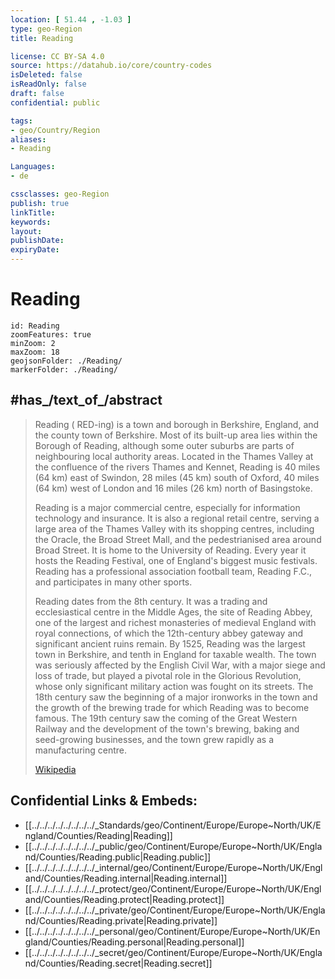 ```yaml
---
location: [ 51.44 , -1.03 ] 
type: geo-Region
title: Reading

license: CC BY-SA 4.0
source: https://datahub.io/core/country-codes
isDeleted: false
isReadOnly: false
draft: false
confidential: public

tags:
- geo/Country/Region
aliases:
- Reading

Languages:
- de

cssclasses: geo-Region
publish: true
linkTitle: 
keywords: 
layout: 
publishDate: 
expiryDate: 
---
```


# Reading

```leaflet
id: Reading
zoomFeatures: true 
minZoom: 2 
maxZoom: 18
geojsonFolder: ./Reading/
markerFolder: ./Reading/
```

## #has_/text_of_/abstract 

> Reading (  RED-ing) is a town and borough in Berkshire, England, and the county town of Berkshire. Most of its built-up area lies within the Borough of Reading, although some outer suburbs are parts of neighbouring local authority areas. Located in the Thames Valley at the confluence of the rivers Thames and Kennet, Reading is 40 miles (64 km) east of Swindon, 28 miles (45 km) south of Oxford, 40 miles (64 km) west of London and 16 miles (26 km) north of Basingstoke.
>
> Reading is a major commercial centre, especially for information technology and insurance. It is also a regional retail centre, serving a large area of the Thames Valley with its shopping centres, including the Oracle, the Broad Street Mall, and the pedestrianised area around Broad Street. It is home to the University of Reading. Every year it hosts the Reading Festival, one of England's biggest music festivals. Reading has a professional association football team, Reading F.C., and participates in many other sports.
>
> Reading dates from the 8th century. It was a trading and ecclesiastical centre in the Middle Ages, the site of Reading Abbey, one of the largest and richest monasteries of medieval England with royal connections, of which the 12th-century abbey gateway and significant ancient ruins remain. By 1525, Reading was the largest town in Berkshire, and tenth in England for taxable wealth. The town was seriously affected by the English Civil War, with a major siege and loss of trade, but played a pivotal role in the Glorious Revolution, whose only significant military action was fought on its streets. The 18th century saw the beginning of a major ironworks in the town and the growth of the brewing trade for which Reading was to become famous. The 19th century saw the coming of the Great Western Railway and the development of the town's brewing, baking and seed-growing businesses, and the town grew rapidly as a manufacturing centre.
>
> [Wikipedia](https://en.wikipedia.org/wiki/Reading,%20Berkshire)



## Confidential Links & Embeds: 
- [[../../../../../../../../_Standards/geo/Continent/Europe/Europe~North/UK/England/Counties/Reading|Reading]] 
- [[../../../../../../../../_public/geo/Continent/Europe/Europe~North/UK/England/Counties/Reading.public|Reading.public]] 
- [[../../../../../../../../_internal/geo/Continent/Europe/Europe~North/UK/England/Counties/Reading.internal|Reading.internal]] 
- [[../../../../../../../../_protect/geo/Continent/Europe/Europe~North/UK/England/Counties/Reading.protect|Reading.protect]] 
- [[../../../../../../../../_private/geo/Continent/Europe/Europe~North/UK/England/Counties/Reading.private|Reading.private]] 
- [[../../../../../../../../_personal/geo/Continent/Europe/Europe~North/UK/England/Counties/Reading.personal|Reading.personal]] 
- [[../../../../../../../../_secret/geo/Continent/Europe/Europe~North/UK/England/Counties/Reading.secret|Reading.secret]] 

